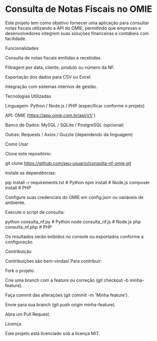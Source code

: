 # Consulta de Notas Fiscais no OMIE

Este projeto tem como objetivo fornecer uma aplicação para consultar notas fiscais utilizando a API do OMIE, permitindo que empresas e desenvolvedores integrem suas soluções financeiras e contábeis com facilidade.

Funcionalidades

Consulta de notas fiscais emitidas e recebidas.

Filtragem por data, cliente, produto ou número da NF.

Exportação dos dados para CSV ou Excel.

Integração com sistemas internos de gestão.

Tecnologias Utilizadas

Linguagem: Python / Node.js / PHP (especificar conforme o projeto)

API: OMIE (https://app.omie.com.br/api/v1/
)

Banco de Dados: MySQL / SQLite / PostgreSQL (opcional)

Outras: Requests / Axios / Guzzle (dependendo da linguagem)

Como Usar

Clone este repositório:

git clone https://github.com/seu-usuario/consulta-nf-omie.git


Instale as dependências:

pip install -r requirements.txt  # Python
npm install                      # Node.js
composer install                  # PHP


Configure suas credenciais do OMIE em config.json ou variáveis de ambiente.

Execute o script de consulta:

python consulta_nf.py   # Python
node consulta_nf.js     # Node.js
php consulta_nf.php     # PHP


Os resultados serão exibidos no console ou exportados conforme a configuração.

Contribuição

Contribuições são bem-vindas! Para contribuir:

Fork o projeto.

Crie uma branch com a feature ou correção (git checkout -b minha-feature).

Faça commit das alterações (git commit -m 'Minha feature').

Envie para sua branch (git push origin minha-feature).

Abra um Pull Request.

Licença

Este projeto está licenciado sob a licença MIT.
